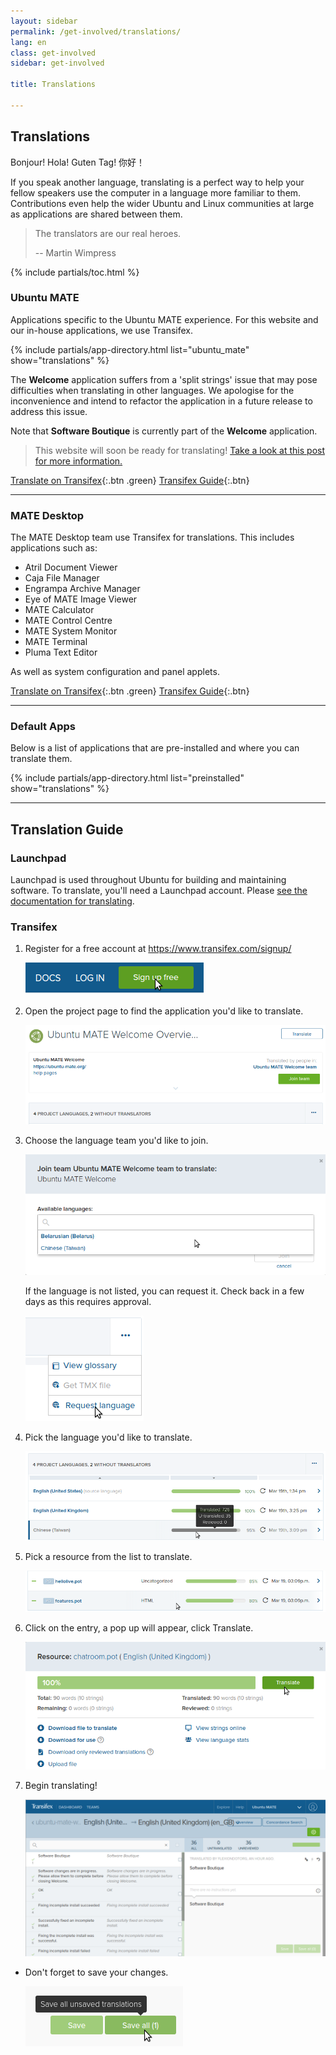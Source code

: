 ```yaml
---
layout: sidebar
permalink: /get-involved/translations/
lang: en
class: get-involved
sidebar: get-involved

title: Translations

---
```


## Translations

Bonjour! Hola! Guten Tag! 你好！

If you speak another language, translating is a perfect way to help your fellow
speakers use the computer in a language more familiar to them. Contributions
even help the wider Ubuntu and Linux communities at large as applications are
shared between them.

> The translators are our real heroes.
>
> -- Martin Wimpress

{% include partials/toc.html %}


### Ubuntu MATE

Applications specific to the Ubuntu MATE experience. For this website and our
in-house applications, we use Transifex.

{% include partials/app-directory.html list="ubuntu_mate" show="translations" %}

The **Welcome** application suffers from a 'split strings' issue that may
pose difficulties when translating in other languages. We apologise for the
inconvenience and intend to refactor the application in a future release to
address this issue.

Note that **Software Boutique** is currently part of the **Welcome** application.

> This website will soon be ready for translating! [Take a look at this post
for more information.](https://ubuntu-mate.community/t/21386)

[Translate on Transifex](https://www.transifex.com/ubuntu-mate/public/){:.btn .green}
[Transifex Guide](#transifex){:.btn}

---

### MATE Desktop

The MATE Desktop team use Transifex for translations. This includes applications
such as:

* Atril Document Viewer
* Caja File Manager
* Engrampa Archive Manager
* Eye of MATE Image Viewer
* MATE Calculator
* MATE Control Centre
* MATE System Monitor
* MATE Terminal
* Pluma Text Editor

As well as system configuration and panel applets.

[Translate on Transifex](https://www.transifex.com/projects/p/MATE/){:.btn .green}
[Transifex Guide](#transifex){:.btn}

---

### Default Apps

Below is a list of applications that are pre-installed and where you can
translate them.

{% include partials/app-directory.html list="preinstalled" show="translations" %}

---

## Translation Guide

### Launchpad

Launchpad is used throughout Ubuntu for building and maintaining software.
To translate, you'll need a Launchpad account.
Please [see the documentation for translating](https://help.launchpad.net/Translations).

### Transifex

1. Register for a free account at <https://www.transifex.com/signup/>

    ![Sign up button](/images/get-involved/translations/transifex-1.png)

1. Open the project page to find the application you'd like to translate.

    ![Project Page](/images/get-involved/translations/transifex-2.png)

1. Choose the language team you'd like to join.

    ![Choosing a language](/images/get-involved/translations/transifex-3.png)

    If the language is not listed, you can request it. Check back in a few days as this requires approval.

    ![Request language in a dropdown menu](/images/get-involved/translations/transifex-4.png)

1. Pick the language you'd like to translate.

    ![Picking a language from the list](/images/get-involved/translations/transifex-5.png)

1. Pick a resource from the list to translate.

    ![Picking a language from the list](/images/get-involved/translations/transifex-6.png)

1. Click on the entry, a pop up will appear, click Translate.

    ![Pop up after choosing a resource](/images/get-involved/translations/transifex-7.png)

1. Begin translating!

    ![Screenshot of main translation interface](/images/get-involved/translations/transifex-8.png)

* Don't forget to save your changes.

    ![Save all button](/images/get-involved/translations/transifex-9.png)
